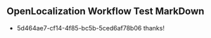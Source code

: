## OpenLocalization Workflow Test MarkDown
* 5d464ae7-cf14-4f85-bc5b-5ced6af78b06 thanks!

<!--HONumber=Jul16_HO3-->



